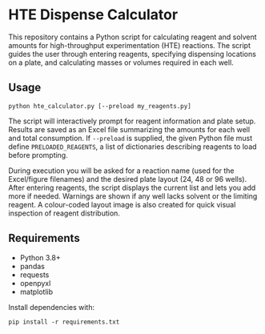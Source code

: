 # HTE Dispense Calculator

This repository contains a Python script for calculating reagent and solvent amounts for high-throughput experimentation (HTE) reactions. The script guides the user through entering reagents, specifying dispensing locations on a plate, and calculating masses or volumes required in each well.

## Usage

```
python hte_calculator.py [--preload my_reagents.py]
```

The script will interactively prompt for reagent information and plate setup. Results are saved as an Excel file summarizing the amounts for each well and total consumption. If `--preload` is supplied, the given Python file must define `PRELOADED_REAGENTS`, a list of dictionaries describing reagents to load before prompting.

During execution you will be asked for a reaction name (used for the Excel/figure filenames) and the desired plate layout (24, 48 or 96 wells). After entering reagents, the script displays the current list and lets you add more if needed. Warnings are shown if any well lacks solvent or the limiting reagent. A colour-coded layout image is also created for quick visual inspection of reagent distribution.

## Requirements
- Python 3.8+
- pandas
- requests
- openpyxl
- matplotlib

Install dependencies with:

```
pip install -r requirements.txt
```

